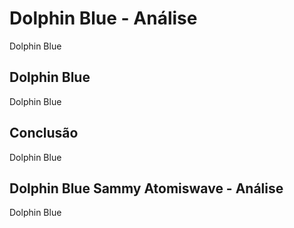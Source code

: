 ---
---

# Dolphin Blue - Análise

Dolphin Blue

## Dolphin Blue

Dolphin Blue

## Conclusão

Dolphin Blue

## Dolphin Blue Sammy Atomiswave - Análise

Dolphin Blue
